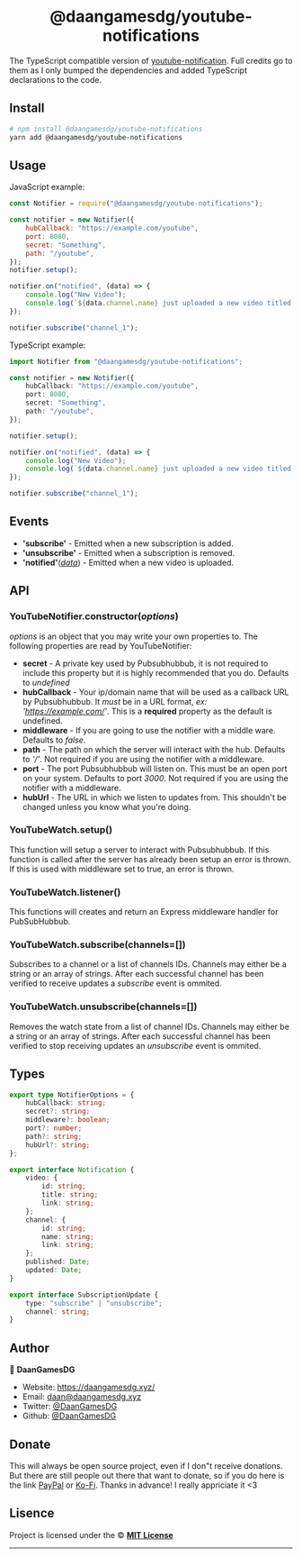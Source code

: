<h1 align="center">@daangamesdg/youtube-notifications</h1>

The TypeScript compatible version of [youtube-notification](https://www.npmjs.com/package/youtube-notification).
Full credits go to them as I only bumped the dependencies and added TypeScript declarations to the code.

## Install

```sh
# npm install @daangamesdg/youtube-notifications
yarn add @daangamesdg/youtube-notifications
```

## Usage

JavaScript example:

```js
const Notifier = require("@daangamesdg/youtube-notifications");

const notifier = new Notifier({
	hubCallback: "https://example.com/youtube",
	port: 8080,
	secret: "Something",
	path: "/youtube",
});
notifier.setup();

notifier.on("notified", (data) => {
	console.log("New Video");
	console.log(`${data.channel.name} just uploaded a new video titled: ${data.video.title}`);
});

notifier.subscribe("channel_1");
```

TypeScript example:

```ts
import Notifier from "@daangamesdg/youtube-notifications";

const notifier = new Notifier({
	hubCallback: "https://example.com/youtube",
	port: 8080,
	secret: "Something",
	path: "/youtube",
});

notifier.setup();

notifier.on("notified", (data) => {
	console.log("New Video");
	console.log(`${data.channel.name} just uploaded a new video titled: ${data.video.title}`);
});

notifier.subscribe("channel_1");
```

## Events

- **'subscribe'** - Emitted when a new subscription is added.
- **'unsubscribe'** - Emitted when a subscription is removed.
- **'notified'**([_data_](#types)) - Emitted when a new video is uploaded.

## API

### YouTubeNotifier.constructor(_options_)

_options_ is an object that you may write your own properties to.
The following properties are read by YouTubeNotifier:

- **secret** - A private key used by Pubsubhubbub, it is not required to include this property but it is highly recommended that you do. Defaults to _undefined_
- **hubCallback** - Your ip/domain name that will be used as a callback URL by Pubsubhubbub. It _must_ be in a URL format, _ex: 'https://example.com/'_. This is a **required** property as the default is undefined.
- **middleware** - If you are going to use the notifier with a middle ware. Defaults to _false_.
- **path** - The path on which the server will interact with the hub. Defaults to _'/'_. Not required if you are using the notifier with a middleware.
- **port** - The port Pubsubhubbub will listen on. This must be an open port on your system. Defaults to port _3000_. Not required if you are using the notifier with a middleware.
- **hubUrl** - The URL in which we listen to updates from. This shouldn't be changed unless you know what you're doing.

### YouTubeWatch.setup()

This function will setup a server to interact with Pubsubhubbub. If this function is called after the server has already been setup an error is thrown. If this is used with middleware set to true, an error is thrown.

### YouTubeWatch.listener()

This functions will creates and return an Express middleware handler for PubSubHubbub.

### YouTubeWatch.subscribe(channels=[])

Subscribes to a channel or a list of channels IDs. Channels may either be a string or an array of strings. After each successful channel has been verified to receive updates a _subscribe_ event is ommited.

### YouTubeWatch.unsubscribe(channels=[])

Removes the watch state from a list of channel IDs. Channels may either be a string or an array of strings. After each successful channel has been verified to stop receiving updates an _unsubscribe_ event is ommited.

## Types

```ts
export type NotifierOptions = {
	hubCallback: string;
	secret?: string;
	middleware?: boolean;
	port?: number;
	path?: string;
	hubUrl?: string;
};

export interface Notification {
	video: {
		id: string;
		title: string;
		link: string;
	};
	channel: {
		id: string;
		name: string;
		link: string;
	};
	published: Date;
	updated: Date;
}

export interface SubscriptionUpdate {
	type: "subscribe" | "unsubscribe";
	channel: string;
}
```

## Author

👤 **DaanGamesDG**

- Website: https://daangamesdg.xyz/
- Email: <daan@daangamesdg.xyz>
- Twitter: [@DaanGamesDG](https://twitter.com/DaanGamesDG)
- Github: [@DaanGamesDG](https://github.com/DaanGamesDG)

## Donate

This will always be open source project, even if I don"t receive donations. But there are still people out there that want to donate, so if you do here is the link [PayPal](https://paypal.me/daangamesdg) or [Ko-Fi](https://daangamesdg.xyz/kofi). Thanks in advance! I really appriciate it <3

## Lisence

Project is licensed under the © [**MIT License**](/LICENSE)

---
